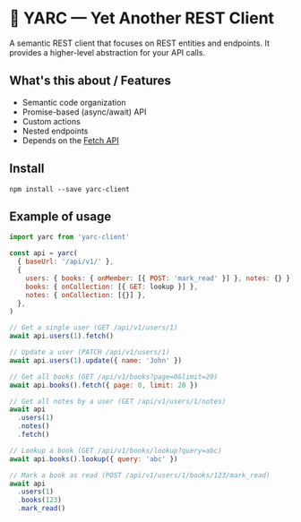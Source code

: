 # 🌱 YARC — Yet Another REST Client

A semantic REST client that focuses on REST entities and endpoints. It provides a higher-level abstraction for your API calls.

## What's this about / Features

- Semantic code organization
- Promise-based (async/await) API
- Custom actions
- Nested endpoints
- Depends on the [Fetch API](https://developer.mozilla.org/en-US/docs/Web/API/Fetch_API)

## Install

```
npm install --save yarc-client
```

## Example of usage

```javascript
import yarc from 'yarc-client'

const api = yarc(
  { baseUrl: '/api/v1/' },
  {
    users: { books: { onMember: [{ POST: 'mark_read' }] }, notes: {} },
    books: { onCollection: [{ GET: lookup }] },
    notes: { onCollection: [{}] },
  },
)

// Get a single user (GET /api/v1/users/1)
await api.users(1).fetch()

// Update a user (PATCH /api/v1/users/1)
await api.users(1).update({ name: 'John' })

// Get all books (GET /api/v1/books?page=0&limit=20)
await api.books().fetch({ page: 0, limit: 20 })

// Get all notes by a user (GET /api/v1/users/1/notes)
await api
  .users(1)
  .notes()
  .fetch()

// Lookup a book (GET /api/v1/books/lookup?query=abc)
await api.books().lookup({ query: 'abc' })

// Mark a book as read (POST /api/v1/users/1/books/123/mark_read)
await api
  .users(1)
  .books(123)
  .mark_read()
```
